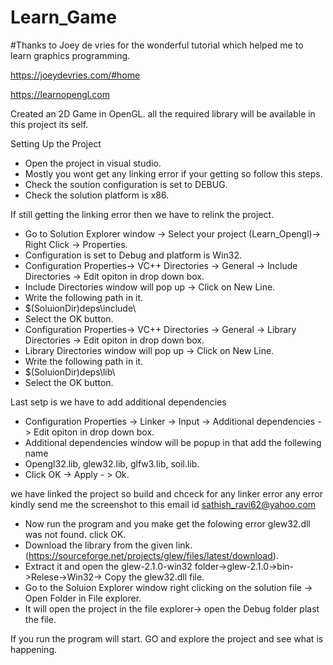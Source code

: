 # Learn_Game
#Thanks to Joey de vries for the wonderful tutorial which helped me to learn graphics programming. 

https://joeydevries.com/#home

https://learnopengl.com


Created an 2D Game in OpenGL. all the required library will be available in this project its self.

Setting Up the Project
* Open the project in visual studio.
* Mostly you wont get any linking error if your getting so follow this steps.
* Check the soution configuration is set to DEBUG.
* Check the solution platform is x86.

If still getting the linking error then we have to relink the project.
* Go to Solution Explorer window -> Select your project (Learn_Opengl)-> Right Click -> Properties.
* Configuration is set to Debug and platform is Win32.
* Configuration Properties-> VC++ Directories -> General -> Include Directories -> Edit opiton in drop down box.
* Include Directories window will pop up -> Click on New Line.
* Write the following path in it.
* $(SoluionDir)deps\include\
* Select the OK button.
* Configuration Properties-> VC++ Directories -> General -> Library Directories -> Edit opiton in drop down box.
* Library Directories window will pop up -> Click on New Line.
* Write the following path in it.
* $(SoluionDir)deps\lib\
* Select the OK button.

Last setp is we have to add additional dependencies
* Configuration Properties -> Linker -> Input -> Additional dependencies -> Edit opiton in drop down box.
* Additional dependencies window will be popup in that add the follewing name
* Opengl32.lib, glew32.lib, glfw3.lib, soil.lib.
* Click OK -> Apply - > Ok.

we have linked the project so build and chceck for any linker error any error kindly send me the screenshot to this email id sathish_ravi62@yahoo.com
* Now run the program and you make get the folowing error glew32.dll was not found. click OK.
* Download the library from the given link. (https://sourceforge.net/projects/glew/files/latest/download).
* Extract it and open the glew-2.1.0-win32 folder->glew-2.1.0->bin->Relese->Win32-> Copy the glew32.dll file.
* Go to the Soluion Explorer window right clicking on the solution file -> Open Folder in File explorer.
* It will open the project in the file explorer-> open the Debug folder plast the file.

If you run the program will start.
GO and explore the project and see what is happening.




